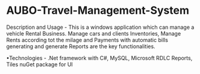 # AUBO-Travel-Management-System

Description and Usage - This is a windows application which can manage a vehicle Rental Business. Manage
cars and clients Inventories, Manage Rents according tot the milage and Payments with automatic bills
generating and generate Reports are the key functionalities.

•Technologies - .Net framework with C#, MySQL, Microsoft RDLC Reports, Tiles nuGet package for UI
